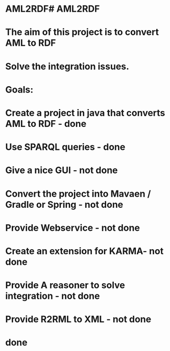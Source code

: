 # AML2RDF# AML2RDF
# The aim of this project is to convert AML to RDF
# Solve the integration issues.

# Goals:
# Create a project in java that converts AML to RDF - done
# Use SPARQL queries  - done
# Give a nice GUI - not done
# Convert the project into Mavaen / Gradle or Spring - not done
# Provide Webservice - not done
# Create an extension for KARMA-  not done
# Provide A reasoner to solve integration - not done
# Provide R2RML to XML - not done
# done
